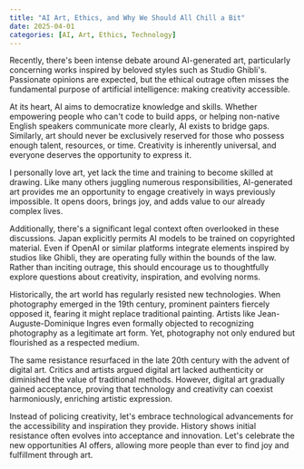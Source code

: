 ```yaml
---
title: "AI Art, Ethics, and Why We Should All Chill a Bit"
date: 2025-04-01
categories: [AI, Art, Ethics, Technology]
---
```


Recently, there's been intense debate around AI-generated art, particularly concerning works inspired by beloved styles such as Studio Ghibli's. Passionate opinions are expected, but the ethical outrage often misses the fundamental purpose of artificial intelligence: making creativity accessible.

At its heart, AI aims to democratize knowledge and skills. Whether empowering people who can't code to build apps, or helping non-native English speakers communicate more clearly, AI exists to bridge gaps. Similarly, art should never be exclusively reserved for those who possess enough talent, resources, or time. Creativity is inherently universal, and everyone deserves the opportunity to express it.

I personally love art, yet lack the time and training to become skilled at drawing. Like many others juggling numerous responsibilities, AI-generated art provides me an opportunity to engage creatively in ways previously impossible. It opens doors, brings joy, and adds value to our already complex lives.

Additionally, there's a significant legal context often overlooked in these discussions. Japan explicitly permits AI models to be trained on copyrighted material. Even if OpenAI or similar platforms integrate elements inspired by studios like Ghibli, they are operating fully within the bounds of the law. Rather than inciting outrage, this should encourage us to thoughtfully explore questions about creativity, inspiration, and evolving norms.

Historically, the art world has regularly resisted new technologies. When photography emerged in the 19th century, prominent painters fiercely opposed it, fearing it might replace traditional painting. Artists like Jean-Auguste-Dominique Ingres even formally objected to recognizing photography as a legitimate art form. Yet, photography not only endured but flourished as a respected medium.

The same resistance resurfaced in the late 20th century with the advent of digital art. Critics and artists argued digital art lacked authenticity or diminished the value of traditional methods. However, digital art gradually gained acceptance, proving that technology and creativity can coexist harmoniously, enriching artistic expression.

Instead of policing creativity, let's embrace technological advancements for the accessibility and inspiration they provide. History shows initial resistance often evolves into acceptance and innovation. Let's celebrate the new opportunities AI offers, allowing more people than ever to find joy and fulfillment through art.
